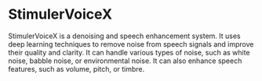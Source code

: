 # StimulerVoiceX
StimulerVoiceX is a denoising and speech enhancement system. It uses deep learning techniques to remove noise from speech signals and improve their quality and clarity. It can handle various types of noise, such as white noise, babble noise, or environmental noise. It can also enhance speech features, such as volume, pitch, or timbre.
